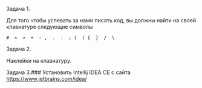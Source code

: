 Задача 1. 

Для того чтобы успевать за нами писать код, вы должны найти на своей клавиатуре следующие символы

```console
#  <  >  +  - ,  .  :  ; (  ) {  }  /  \
```
Задача 2. 

Наклейки на клавиатуру.

Задача 3.###
Установить Intellij IDEA CE с сайта https://www.jetbrains.com/idea/
